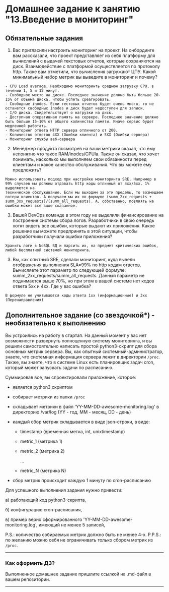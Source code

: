 # Домашнее задание к занятию "13.Введение в мониторинг"

## Обязательные задания

1. Вас пригласили настроить мониторинг на проект. На онбординге вам рассказали, что проект представляет из себя 
платформу для вычислений с выдачей текстовых отчетов, которые сохраняются на диск. Взаимодействие с платформой 
осуществляется по протоколу http. Также вам отметили, что вычисления загружают ЦПУ. Какой минимальный набор метрик вы
выведите в мониторинг и почему?
```
- CPU Load average. Необходимо мониторинть среднюю загрузку CPU, в течении 1, 5 и 15 минут.
- Свободное место на диске. Последнее значение должно быть больше 20-15% от объема диска, чтобы успеть среагировать.
- Свободные inodes. Если тестовых отчетов будет очень много, то не останется свободных inodes и диск будет недоступен для записи.
- I/O диска. Свидетельствует о нагрузки на диск.
- Доступная оперативная память на сервере. Последнее значение должно быть больше 15-10% от общего количества памяти. Иначе сервис будет медленней работать.
- Мониторинг ответа HTTP сервера отличного от 200.
- Количество ответов 4XX (Ошибки клиента) и 5XX (Ошибки сервера)
- Мониторинг службы веб-сервера
```
2. Менеджер продукта посмотрев на ваши метрики сказал, что ему непонятно что такое RAM/inodes/CPUla. Также он сказал, 
что хочет понимать, насколько мы выполняем свои обязанности перед клиентами и какое качество обслуживания. Что вы 
можете ему предложить?
```
Можно использовать подход при настройке мониторинга SRE. Например в 99% случаев мы должны отдавать http коды отличный от 4xx/5xx. 1% выделяется на
техническое обслуживание. Если мы выходим за эти пределы, то возмещаем потери клиентов. А получаем мы их по формуле (summ_2xx_requests +
summ_3xx_requests)/(summ_all_requests). А, собственно, повлиять на ошибки может все выше сказанное.
```
3. Вашей DevOps команде в этом году не выделили финансирование на построение системы сбора логов. Разработчики в свою 
очередь хотят видеть все ошибки, которые выдают их приложения. Какое решение вы можете предпринять в этой ситуации, 
чтобы разработчики получали ошибки приложения?

```Хранить логи в NoSQL БД и парсить их, на предмет критических ошибок, любой бесплатной системой мониторинга.```

3. Вы, как опытный SRE, сделали мониторинг, куда вывели отображения выполнения SLA=99% по http кодам ответов. 
Вычисляете этот параметр по следующей формуле: summ_2xx_requests/summ_all_requests. Данный параметр не поднимается выше 
70%, но при этом в вашей системе нет кодов ответа 5xx и 4xx. Где у вас ошибка?

```В формуле не учитываются коды ответа 1xx (информационные) и 3xx (Перенаправления)```

## Дополнительное задание (со звездочкой*) - необязательно к выполнению

Вы устроились на работу в стартап. На данный момент у вас нет возможности развернуть полноценную систему 
мониторинга, и вы решили самостоятельно написать простой python3-скрипт для сбора основных метрик сервера. Вы, как 
опытный системный-администратор, знаете, что системная информация сервера лежит в директории `/proc`. 
Также, вы знаете, что в системе Linux есть  планировщик задач cron, который может запускать задачи по расписанию.

Суммировав все, вы спроектировали приложение, которое:
- является python3 скриптом
- собирает метрики из папки `/proc`
- складывает метрики в файл 'YY-MM-DD-awesome-monitoring.log' в директорию /var/log 
(YY - год, MM - месяц, DD - день)
- каждый сбор метрик складывается в виде json-строки, в виде:
  + timestamp (временная метка, int, unixtimestamp)
  + metric_1 (метрика 1)
  + metric_2 (метрика 2)
  
     ...
     
  + metric_N (метрика N)
  
- сбор метрик происходит каждую 1 минуту по cron-расписанию

Для успешного выполнения задания нужно привести:

а) работающий код python3-скрипта,

б) конфигурацию cron-расписания,

в) пример верно сформированного 'YY-MM-DD-awesome-monitoring.log', имеющий не менее 5 записей,

P.S.: количество собираемых метрик должно быть не менее 4-х.
P.P.S.: по желанию можно себя не ограничивать только сбором метрик из `/proc`.

---

### Как оформить ДЗ?

Выполненное домашнее задание пришлите ссылкой на .md-файл в вашем репозитории.

---
